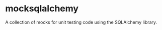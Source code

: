 mocksqlalchemy
==============

A collection of mocks for unit testing code using the SQLAlchemy library.
